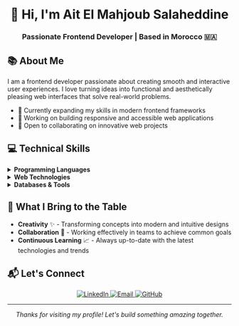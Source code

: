 <h1 align="center">👋 Hi, I'm Ait El Mahjoub Salaheddine</h1>
<h3 align="center">Passionate Frontend Developer | Based in Morocco 🇲🇦</h3>



## 📚 About Me

I am a frontend developer passionate about creating smooth and interactive user experiences. I love turning ideas into functional and aesthetically pleasing web interfaces that solve real-world problems.

- 🌱 Currently expanding my skills in modern frontend frameworks
- 🔭 Working on building responsive and accessible web applications
- 👯 Open to collaborating on innovative web projects

## 💻 Technical Skills

<details>
<summary><b>Programming Languages</b></summary>
<br>
<p align="left">
  <a href="#"><img src="https://raw.githubusercontent.com/devicons/devicon/master/icons/javascript/javascript-original.svg" alt="JavaScript" width="40" height="40"/></a>
  <a href="#"><img src="https://raw.githubusercontent.com/devicons/devicon/master/icons/c/c-original.svg" alt="C" width="40" height="40"/></a>
  <a href="#"><img src="https://raw.githubusercontent.com/devicons/devicon/master/icons/cplusplus/cplusplus-original.svg" alt="C++" width="40" height="40"/></a>
  <a href="#"><img src="https://raw.githubusercontent.com/devicons/devicon/master/icons/csharp/csharp-original.svg" alt="C#" width="40" height="40"/></a>
  <a href="#"><img src="https://raw.githubusercontent.com/devicons/devicon/master/icons/php/php-original.svg" alt="PHP" width="40" height="40"/></a>
</p>
</details>

<details>
<summary><b>Web Technologies</b></summary>
<br>
<p align="left">
  <a href="#"><img src="https://raw.githubusercontent.com/devicons/devicon/master/icons/html5/html5-original-wordmark.svg" alt="HTML5" width="40" height="40"/></a>
  <a href="#"><img src="https://raw.githubusercontent.com/devicons/devicon/master/icons/css3/css3-original-wordmark.svg" alt="CSS3" width="40" height="40"/></a>
  <a href="#"><img src="https://raw.githubusercontent.com/devicons/devicon/master/icons/react/react-original-wordmark.svg" alt="React" width="40" height="40"/></a>
</p>
</details>

<details>
<summary><b>Databases & Tools</b></summary>
<br>
<p align="left">
  <a href="#"><img src="https://raw.githubusercontent.com/devicons/devicon/master/icons/mysql/mysql-original-wordmark.svg" alt="MySQL" width="40" height="40"/></a>
  <a href="#"><img src="https://raw.githubusercontent.com/devicons/devicon/master/icons/mongodb/mongodb-original-wordmark.svg" alt="MongoDB" width="40" height="40"/></a>
  <a href="#"><img src="https://www.vectorlogo.zone/logos/firebase/firebase-icon.svg" alt="Firebase" width="40" height="40"/></a>
  <a href="#"><img src="https://raw.githubusercontent.com/devicons/devicon/master/icons/oracle/oracle-original.svg" alt="Oracle" width="40" height="40"/></a>
  <a href="#"><img src="https://www.vectorlogo.zone/logos/git-scm/git-scm-icon.svg" alt="Git" width="40" height="40"/></a>
</p>
</details>

## 🌟 What I Bring to the Table

- **Creativity** ✨ - Transforming concepts into modern and intuitive designs
- **Collaboration** 👥 - Working effectively in teams to achieve common goals
- **Continuous Learning** 📈 - Always up-to-date with the latest technologies and trends



## 📬 Let's Connect

<p align="center">
  <a href="https://linkedin.com/in/salaheddine-ait-el-mahjoub" target="_blank">
    <img src="https://img.shields.io/badge/LinkedIn-0077B5?style=for-the-badge&logo=linkedin&logoColor=white" alt="LinkedIn"/>
  </a>
  <a href="mailto:salaheddineaitelmahjoub@gmail.com">
    <img src="https://img.shields.io/badge/Email-D14836?style=for-the-badge&logo=gmail&logoColor=white" alt="Email"/>
  </a>
  <a href="https://github.com/SALAHEDDINE-AIT-EL-MAHJOUB" target="_blank">
    <img src="https://img.shields.io/badge/GitHub-100000?style=for-the-badge&logo=github&logoColor=white" alt="GitHub"/>
  </a>
</p>

---

<p align="center">
  <i>Thanks for visiting my profile! Let's build something amazing together.</i>
</p>
